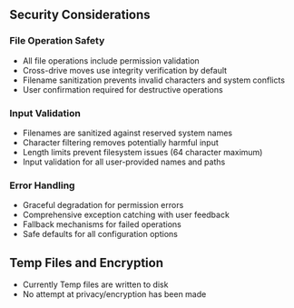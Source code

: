 
## Security Considerations

### File Operation Safety
- All file operations include permission validation
- Cross-drive moves use integrity verification by default
- Filename sanitization prevents invalid characters and system conflicts
- User confirmation required for destructive operations

### Input Validation
- Filenames are sanitized against reserved system names
- Character filtering removes potentially harmful input
- Length limits prevent filesystem issues (64 character maximum)
- Input validation for all user-provided names and paths

### Error Handling
- Graceful degradation for permission errors
- Comprehensive exception catching with user feedback
- Fallback mechanisms for failed operations
- Safe defaults for all configuration options

## Temp Files and Encryption
- Currently Temp files are written to disk
- No attempt at privacy/encryption has been made
